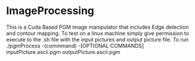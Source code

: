 # ImageProcessing
This is a Cuda Based PGM image manipulator that includes Edge detection and contour mapping. 
To test on a linux machine simply give permission to execute to the .sh file with the input pictures and output picture file. 
To run ./pgmProcess -(commmand) -[OPTIONAL COMMANDS] inputPicture.ascii.pgm outputPicture.ascii.pgm
